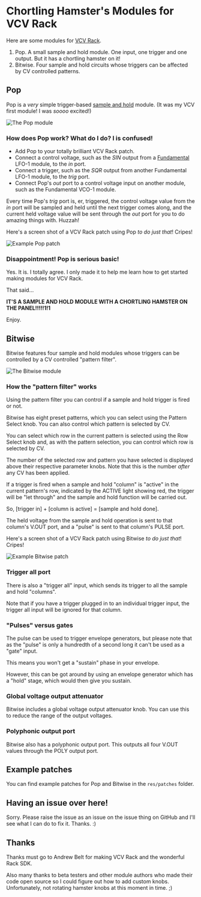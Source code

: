 # Chortling Hamster's Modules for VCV Rack

Here are some modules for [VCV Rack](https://www.vcvrack.com).

1. Pop. A small sample and hold module. One input, one trigger and one output. But it has a chortling hamster on it!
2. Bitwise. Four sample and hold circuits whose triggers can be affected by CV controlled patterns.

## Pop

Pop is a _very_ simple trigger-based [sample and hold](https://en.wikipedia.org/wiki/Sample_and_hold) module. (It was my VCV first module! I was _soooo_ excited!)

![The Pop module](images/pop.png)

### How does Pop work? What do I do? I is confused!

* Add Pop to your totally brilliant VCV Rack patch.
* Connect a control voltage, such as the _SIN_ output from a [Fundamental](https://vcvrack.com/Fundamental.html) LFO-1 module, to the _in_ port.
* Connect a trigger, such as the _SQR_ output from another Fundamental LFO-1 module, to the _trig_ port.
* Connect Pop's _out_ port to a control voltage input on another module, such as the Fundamental VCO-1 module.

Every time Pop's _trig_ port is, er, triggered, the control voltage value from the _in_ port will be sampled and held until the next trigger comes along, and the current held voltage value will be sent through the _out_ port for you to do amazing things with. Huzzah!

Here's a screen shot of a VCV Rack patch using Pop _to do just that_! Cripes!

![Example Pop patch](images/pop-example.png)

### Disappointment! Pop is serious basic!

Yes. It is. I totally agree. I only made it to help me learn how to get started making modules for VCV Rack.

That said…

__IT'S A SAMPLE AND HOLD MODULE WITH A CHORTLING HAMSTER ON THE PANEL!!!!!1!1__

Enjoy.

## Bitwise

Bitwise features four sample and hold modules whose triggers can be controlled by a CV controlled "pattern filter".

![The Bitwise module](images/bitwise.png)

### How the "pattern filter" works

Using the pattern filter you can control if a sample and hold trigger is fired or not.

Bitwise has eight preset patterns, which you can select using the Pattern Select knob. You can also control which pattern is selected by CV.

You can select which row in the current pattern is selected using the Row Select knob and, as with the pattern selection, you can control which row is selected by CV.

The number of the selected row and pattern you have selected is displayed above their respective parameter knobs. Note that this is the number _after_ any CV has been applied.

If a trigger is fired when a sample and hold "column" is "active" in the current pattern's row, indicated by the ACTIVE light showing red, the trigger will be "let through" and the sample and hold function will be carried out.

So, [trigger in] + [column is active] = [sample and hold done].

The held voltage from the sample and hold operation is sent to that column's V.OUT port, and a "pulse" is sent to that column's PULSE port.

Here's a screen shot of a VCV Rack patch using Bitwise _to do just that_! Cripes!

![Example Bitwise patch](images/bitwise-example.png)

### Trigger all port

There is also a "trigger all" input, which sends its trigger to all the sample and hold "columns".

Note that if you have a trigger plugged in to an individual trigger input, the trigger all input will be ignored for that column.

### "Pulses" versus gates

The pulse can be used to trigger envelope generators, but please note that as the "pulse" is only a hundredth of a second long it can't be used as a "gate" input.

This means you won't get a "sustain" phase in your envelope.

However, this can be got around by using an envelope generator which has a "hold" stage, which would then give you sustain.

### Global voltage output attenuator

Bitwise includes a global voltage output attenuator knob. You can use this to reduce the range of the output voltages.

### Polyphonic output port

Bitwise also has a polyphonic output port. This outputs all four V.OUT values through the POLY output port.

## Example patches

You can find example patches for Pop and Bitwise in the `res/patches` folder.

## Having an issue over here!

Sorry. Please raise the issue as an issue on the issue thing on GitHub and I'll see what I can do to fix it. Thanks. :)

## Thanks

Thanks must go to Andrew Belt for making VCV Rack and the wonderful Rack SDK.

Also many thanks to beta testers and other module authors who made their code open source so I could figure out how to add custom knobs. Unfortunately, not rotating hamster knobs at this moment in time. ;)
